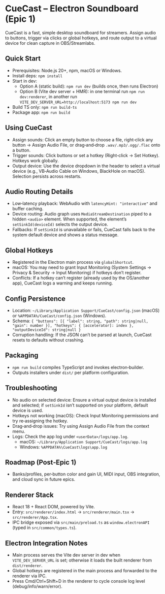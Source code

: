 # CueCast – Electron Soundboard (Epic 1)

CueCast is a fast, simple desktop soundboard for streamers. Assign audio to buttons, trigger via clicks or global hotkeys, and route output to a virtual device for clean capture in OBS/Streamlabs.

## Quick Start
- Prerequisites: Node.js 20+, npm, macOS or Windows.
- Install deps: `npm install`
- Start in dev:
  - Option A (static build): `npm run dev` (builds once, then runs Electron)
  - Option B (Vite dev server + HMR): in one terminal run `npm run dev:renderer`, in another run `VITE_DEV_SERVER_URL=http://localhost:5173 npm run dev`
- Build TS only: `npm run build-ts`
- Package app: `npm run build`

## Using CueCast
- Assign sounds: Click an empty button to choose a file, right‑click any button → Assign Audio File, or drag‑and‑drop `.wav/.mp3/.ogg/.flac` onto a button.
- Trigger sounds: Click buttons or set a hotkey (Right‑click → Set Hotkey). Hotkeys work globally.
- Output device: Use the device dropdown in the header to select a virtual device (e.g., VB‑Audio Cable on Windows, BlackHole on macOS). Selection persists across restarts.

## Audio Routing Details
- Low‑latency playback: WebAudio with `latencyHint: "interactive"` and buffer caching.
- Device routing: Audio graph uses `MediaStreamDestination` piped to a hidden `<audio>` element. When supported, the element’s `setSinkId(deviceId)` selects the output device.
- Fallbacks: If `setSinkId` is unavailable or fails, CueCast falls back to the system default device and shows a status message.

## Global Hotkeys
- Registered in the Electron main process via `globalShortcut`.
- macOS: You may need to grant Input Monitoring (System Settings → Privacy & Security → Input Monitoring) if hotkeys don’t register.
- Conflicts: If a hotkey can’t register (already used by the OS/another app), CueCast logs a warning and keeps running.

## Config Persistence
- Location: `~/Library/Application Support/CueCast/config.json` (macOS) or `%APPDATA%/CueCast/config.json` (Windows).
- Schema:
  `{ "buttons": [{ "label": string, "path": string|null, "gain": number }], "hotkeys": { [accelerator]: index }, "outputDeviceId": string|null }`
- Corruption handling: If the JSON can’t be parsed at launch, CueCast resets to defaults without crashing.

## Packaging
- `npm run build` compiles TypeScript and invokes electron‑builder.
- Outputs installers under `dist/` per platform configuration.

## Troubleshooting
- No audio on selected device: Ensure a virtual output device is installed and selected; if `setSinkId` isn’t supported on your platform, default device is used.
- Hotkeys not working (macOS): Check Input Monitoring permissions and try re‑assigning the hotkey.
- Drag‑and‑drop issues: Try using Assign Audio File from the context menu.
- Logs: Check the app log under `<userData>/logs/app.log`.
  - macOS: `~/Library/Application Support/CueCast/logs/app.log`
  - Windows: `%APPDATA%\CueCast\logs\app.log`

## Roadmap (Post‑Epic 1)
 - Banks/profiles, per‑button color and gain UI, MIDI input, OBS integration, and cloud sync in future epics.

## Renderer Stack
- React 18 + React DOM, powered by Vite.
- Entry: `src/renderer/index.html` → `src/renderer/main.tsx` → `src/renderer/App.tsx`.
- IPC bridge exposed via `src/main/preload.ts` as `window.electronAPI` (typed in `src/common/types.ts`).

## Electron Integration Notes
- Main process serves the Vite dev server in dev when `VITE_DEV_SERVER_URL` is set; otherwise it loads the built renderer from `dist/renderer`.
- Global hotkeys are registered in the main process and forwarded to the renderer via IPC.
- Press Cmd/Ctrl+Shift+D in the renderer to cycle console log level (debug/info/warn/error).
